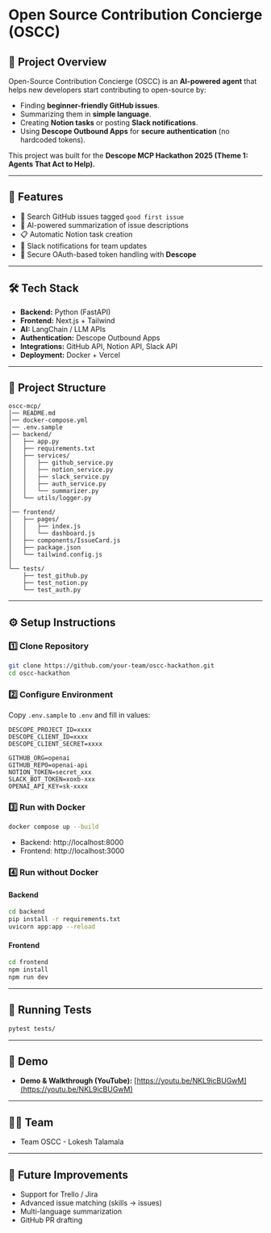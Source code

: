 # Open Source Contribution Concierge (OSCC)

## 📌 Project Overview
Open-Source Contribution Concierge (OSCC) is an **AI-powered agent** that helps new developers start contributing to open-source by:
- Finding **beginner-friendly GitHub issues**.
- Summarizing them in **simple language**.
- Creating **Notion tasks** or posting **Slack notifications**.
- Using **Descope Outbound Apps** for **secure authentication** (no hardcoded tokens).

This project was built for the **Descope MCP Hackathon 2025 (Theme 1: Agents That Act to Help).**

---

## 🚀 Features
- 🔎 Search GitHub issues tagged `good first issue`
- 🧠 AI-powered summarization of issue descriptions
- 📋 Automatic Notion task creation
- 💬 Slack notifications for team updates
- 🔐 Secure OAuth-based token handling with **Descope**

---

## 🛠️ Tech Stack
- **Backend:** Python (FastAPI)
- **Frontend:** Next.js + Tailwind
- **AI:** LangChain / LLM APIs
- **Authentication:** Descope Outbound Apps
- **Integrations:** GitHub API, Notion API, Slack API
- **Deployment:** Docker + Vercel

---

## 📂 Project Structure
```
oscc-mcp/
│── README.md
│── docker-compose.yml
│── .env.sample
│── backend/
│   ├── app.py
│   ├── requirements.txt
│   ├── services/
│   │   ├── github_service.py
│   │   ├── notion_service.py
│   │   ├── slack_service.py
│   │   ├── auth_service.py
│   │   └── summarizer.py
│   └── utils/logger.py
│
│── frontend/
│   ├── pages/
│   │   ├── index.js
│   │   └── dashboard.js
│   ├── components/IssueCard.js
│   ├── package.json
│   └── tailwind.config.js
│
└── tests/
    ├── test_github.py
    ├── test_notion.py
    └── test_auth.py
```

---

## ⚙️ Setup Instructions

### 1️⃣ Clone Repository
```bash
git clone https://github.com/your-team/oscc-hackathon.git
cd oscc-hackathon
```

### 2️⃣ Configure Environment
Copy `.env.sample` to `.env` and fill in values:
```env
DESCOPE_PROJECT_ID=xxxx
DESCOPE_CLIENT_ID=xxxx
DESCOPE_CLIENT_SECRET=xxxx

GITHUB_ORG=openai
GITHUB_REPO=openai-api
NOTION_TOKEN=secret_xxx
SLACK_BOT_TOKEN=xoxb-xxx
OPENAI_API_KEY=sk-xxxx
```

### 3️⃣ Run with Docker
```bash
docker compose up --build
```

- Backend: http://localhost:8000  
- Frontend: http://localhost:3000  

### 4️⃣ Run without Docker
#### Backend
```bash
cd backend
pip install -r requirements.txt
uvicorn app:app --reload
```
#### Frontend
```bash
cd frontend
npm install
npm run dev
```

---

## 🧪 Running Tests
```bash
pytest tests/
```

---

## 🎥 Demo
- **Demo & Walkthrough (YouTube):** [https://youtu.be/NKL9icBUGwM](https://youtu.be/NKL9icBUGwM)

---

## 👨‍💻 Team
- Team OSCC - Lokesh Talamala

---

## 📌 Future Improvements
- Support for Trello / Jira
- Advanced issue matching (skills → issues)
- Multi-language summarization
- GitHub PR drafting
